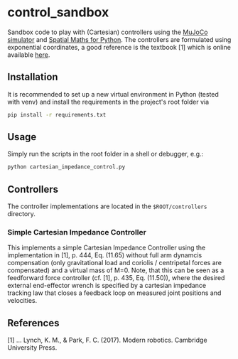 # control_sandbox

Sandbox code to play with (Cartesian) controllers using the [MuJoCo simulator](https://github.com/google-deepmind/mujoco/) and [Spatial Maths for Python](https://github.com/bdaiinstitute/spatialmath-python). The controllers are formulated using exponential coordinates, a good reference is the textbook [1] which is online available [here](https://hades.mech.northwestern.edu/images/7/7f/MR.pdf).

## Installation

It is recommended to set up a new virtual environment in Python (tested with venv) and install the requirements in the project's root folder via
 ```bash
pip install -r requirements.txt
```

## Usage

Simply run the scripts in the root folder in a shell or debugger, e.g.:
 ```bash
python cartesian_impedance_control.py
```

## Controllers

The controller implementations are located in the `$ROOT/controllers` directory.

### Simple Cartesian Impedance Controller

This implements a simple Cartesian Impedance Controller using the implementation in [1], p. 444, Eq. (11.65) without full arm dynamcis compensation (only gravitational load and coriolis / centripetal forces are compensated) and a virtual mass of M=0. Note, that this can be seen as a feedforward force controller (cf. [1], p. 435, Eq. (11.50)), where the desired external end-effector wrench is specified by a cartesian impedance tracking law that closes a feedback loop on measured joint positions and velocities.

## References

[1] ... Lynch, K. M., & Park, F. C. (2017). Modern robotics. Cambridge University Press.

